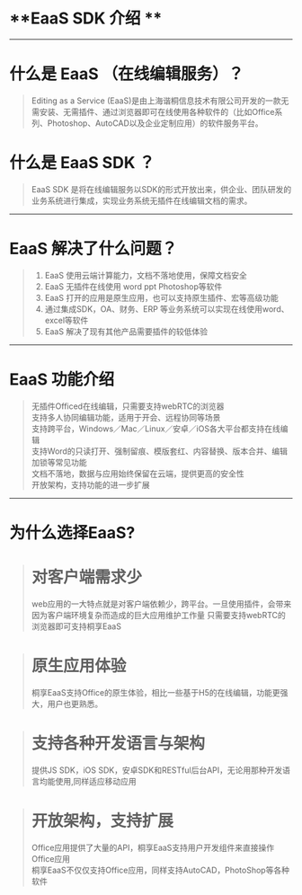 # **EaaS SDK 介绍 **

---
# 什么是 EaaS （在线编辑服务）？
> Editing as a Service (EaaS)是由上海谐桐信息技术有限公司开发的一款无需安装、无需插件、通过浏览器即可在线使用各种软件的（比如Office系列、Photoshop、AutoCAD以及企业定制应用）的软件服务平台。

# 什么是 EaaS SDK ？  
> EaaS SDK 是将在线编辑服务以SDK的形式开放出来，供企业、团队研发的业务系统进行集成，实现业务系统无插件在线编辑文档的需求。

---
# EaaS 解决了什么问题？  
> 1. EaaS 使用云端计算能力，文档不落地使用，保障文档安全  
> 2. EaaS 无插件在线使用 word ppt Photoshop等软件  
> 3. EaaS 打开的应用是原生应用，也可以支持原生插件、宏等高级功能  
> 4. 通过集成SDK，OA、财务、ERP 等业务系统可以实现在线使用word、excel等软件  
> 5. EaaS 解决了现有其他产品需要插件的较低体验  

---
# EaaS 功能介绍
> 无插件Officed在线编辑，只需要支持webRTC的浏览器  
> 支持多人协同编辑功能，适用于开会、远程协同等场景  
> 支持跨平台，Windows／Mac／Linux／安卓／iOS各大平台都支持在线编辑  
> 支持Word的只读打开、强制留痕、模版套红、内容替换、版本合并、编辑加锁等常见功能  
> 文档不落地，数据与应用始终保留在云端，提供更高的安全性  
> 开放架构，支持功能的进一步扩展  

---
# 为什么选择EaaS?

> # 对客户端需求少
> web应用的一大特点就是对客户端依赖少，跨平台。一旦使用插件，会带来因为客户端环境复杂而造成的巨大应用维护工作量
> 只需要支持webRTC的浏览器即可支持桐享EaaS  

> # 原生应用体验
> 桐享EaaS支持Office的原生体验，相比一些基于H5的在线编辑，功能更强大，用户也更熟悉。

> # 支持各种开发语言与架构  
> 提供JS SDK，iOS SDK，安卓SDK和RESTful后台API，无论用那种开发语言均能使用,同样适应移动应用  

> # 开放架构，支持扩展  
> Office应用提供了大量的API，桐享EaaS支持用户开发组件来直接操作Office应用  
> 桐享EaaS不仅仅支持Office应用，同样支持AutoCAD，PhotoShop等各种软件  
